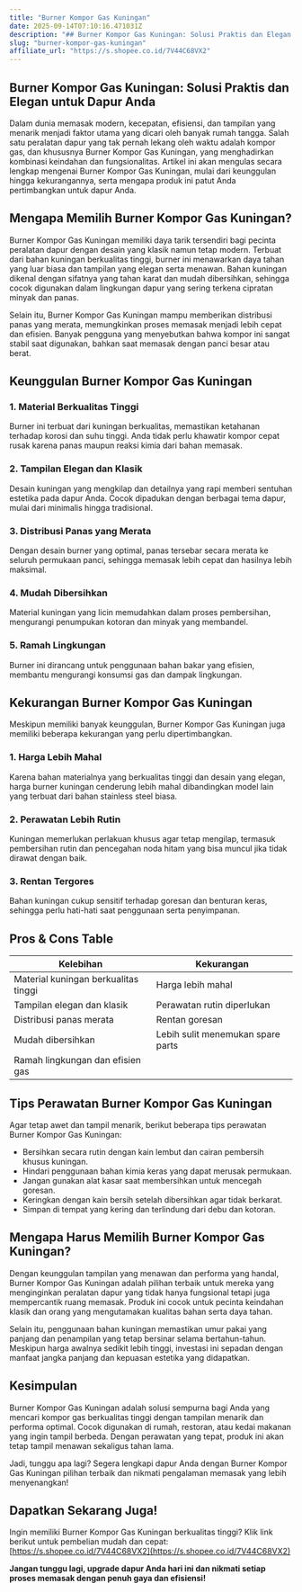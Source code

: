 ```yaml
---
title: "Burner Kompor Gas Kuningan"
date: 2025-09-14T07:10:16.471031Z
description: "## Burner Kompor Gas Kuningan: Solusi Praktis dan Elegan untuk Dapur Anda..."
slug: "burner-kompor-gas-kuningan"
affiliate_url: "https://s.shopee.co.id/7V44C68VX2"
---
```

## Burner Kompor Gas Kuningan: Solusi Praktis dan Elegan untuk Dapur Anda

Dalam dunia memasak modern, kecepatan, efisiensi, dan tampilan yang menarik menjadi faktor utama yang dicari oleh banyak rumah tangga. Salah satu peralatan dapur yang tak pernah lekang oleh waktu adalah kompor gas, dan khususnya Burner Kompor Gas Kuningan, yang menghadirkan kombinasi keindahan dan fungsionalitas. Artikel ini akan mengulas secara lengkap mengenai Burner Kompor Gas Kuningan, mulai dari keunggulan hingga kekurangannya, serta mengapa produk ini patut Anda pertimbangkan untuk dapur Anda.

## Mengapa Memilih Burner Kompor Gas Kuningan?

Burner Kompor Gas Kuningan memiliki daya tarik tersendiri bagi pecinta peralatan dapur dengan desain yang klasik namun tetap modern. Terbuat dari bahan kuningan berkualitas tinggi, burner ini menawarkan daya tahan yang luar biasa dan tampilan yang elegan serta menawan. Bahan kuningan dikenal dengan sifatnya yang tahan karat dan mudah dibersihkan, sehingga cocok digunakan dalam lingkungan dapur yang sering terkena cipratan minyak dan panas.

Selain itu, Burner Kompor Gas Kuningan mampu memberikan distribusi panas yang merata, memungkinkan proses memasak menjadi lebih cepat dan efisien. Banyak pengguna yang menyebutkan bahwa kompor ini sangat stabil saat digunakan, bahkan saat memasak dengan panci besar atau berat.

## Keunggulan Burner Kompor Gas Kuningan

### 1. Material Berkualitas Tinggi
Burner ini terbuat dari kuningan berkualitas, memastikan ketahanan terhadap korosi dan suhu tinggi. Anda tidak perlu khawatir kompor cepat rusak karena panas maupun reaksi kimia dari bahan memasak.

### 2. Tampilan Elegan dan Klasik
Desain kuningan yang mengkilap dan detailnya yang rapi memberi sentuhan estetika pada dapur Anda. Cocok dipadukan dengan berbagai tema dapur, mulai dari minimalis hingga tradisional.

### 3. Distribusi Panas yang Merata
Dengan desain burner yang optimal, panas tersebar secara merata ke seluruh permukaan panci, sehingga memasak lebih cepat dan hasilnya lebih maksimal.

### 4. Mudah Dibersihkan
Material kuningan yang licin memudahkan dalam proses pembersihan, mengurangi penumpukan kotoran dan minyak yang membandel.

### 5. Ramah Lingkungan
Burner ini dirancang untuk penggunaan bahan bakar yang efisien, membantu mengurangi konsumsi gas dan dampak lingkungan.

## Kekurangan Burner Kompor Gas Kuningan

Meskipun memiliki banyak keunggulan, Burner Kompor Gas Kuningan juga memiliki beberapa kekurangan yang perlu dipertimbangkan.

### 1. Harga Lebih Mahal
Karena bahan materialnya yang berkualitas tinggi dan desain yang elegan, harga burner kuningan cenderung lebih mahal dibandingkan model lain yang terbuat dari bahan stainless steel biasa.

### 2. Perawatan Lebih Rutin
Kuningan memerlukan perlakuan khusus agar tetap mengilap, termasuk pembersihan rutin dan pencegahan noda hitam yang bisa muncul jika tidak dirawat dengan baik.

### 3. Rentan Tergores
Bahan kuningan cukup sensitif terhadap goresan dan benturan keras, sehingga perlu hati-hati saat penggunaan serta penyimpanan.

## Pros & Cons Table

| Kelebihan                                | Kekurangan                                 |
|------------------------------------------|--------------------------------------------|
| Material kuningan berkualitas tinggi   | Harga lebih mahal                        |
| Tampilan elegan dan klasik             | Perawatan rutin diperlukan               |
| Distribusi panas merata                | Rentan goresan                           |
| Mudah dibersihkan                     | Lebih sulit menemukan spare parts       |
| Ramah lingkungan dan efisien gas      |                                         |

## Tips Perawatan Burner Kompor Gas Kuningan

Agar tetap awet dan tampil menarik, berikut beberapa tips perawatan Burner Kompor Gas Kuningan:

- Bersihkan secara rutin dengan kain lembut dan cairan pembersih khusus kuningan.
- Hindari penggunaan bahan kimia keras yang dapat merusak permukaan.
- Jangan gunakan alat kasar saat membersihkan untuk mencegah goresan.
- Keringkan dengan kain bersih setelah dibersihkan agar tidak berkarat.
- Simpan di tempat yang kering dan terlindung dari debu dan kotoran.

## Mengapa Harus Memilih Burner Kompor Gas Kuningan?

Dengan keunggulan tampilan yang menawan dan performa yang handal, Burner Kompor Gas Kuningan adalah pilihan terbaik untuk mereka yang menginginkan peralatan dapur yang tidak hanya fungsional tetapi juga mempercantik ruang memasak. Produk ini cocok untuk pecinta keindahan klasik dan orang yang mengutamakan kualitas bahan serta daya tahan.

Selain itu, penggunaan bahan kuningan memastikan umur pakai yang panjang dan penampilan yang tetap bersinar selama bertahun-tahun. Meskipun harga awalnya sedikit lebih tinggi, investasi ini sepadan dengan manfaat jangka panjang dan kepuasan estetika yang didapatkan.

## Kesimpulan

Burner Kompor Gas Kuningan adalah solusi sempurna bagi Anda yang mencari kompor gas berkualitas tinggi dengan tampilan menarik dan performa optimal. Cocok digunakan di rumah, restoran, atau kedai makanan yang ingin tampil berbeda. Dengan perawatan yang tepat, produk ini akan tetap tampil menawan sekaligus tahan lama.

Jadi, tunggu apa lagi? Segera lengkapi dapur Anda dengan Burner Kompor Gas Kuningan pilihan terbaik dan nikmati pengalaman memasak yang lebih menyenangkan!

## Dapatkan Sekarang Juga!

Ingin memiliki Burner Kompor Gas Kuningan berkualitas tinggi? Klik link berikut untuk pembelian mudah dan cepat: [https://s.shopee.co.id/7V44C68VX2](https://s.shopee.co.id/7V44C68VX2)

**Jangan tunggu lagi, upgrade dapur Anda hari ini dan nikmati setiap proses memasak dengan penuh gaya dan efisiensi!**